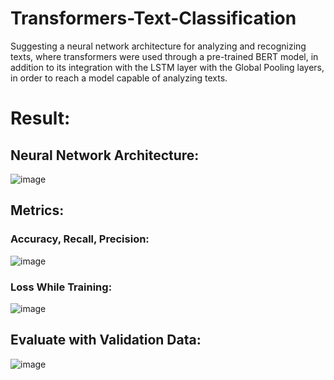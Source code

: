 # Transformers-Text-Classification
Suggesting a neural network architecture for analyzing and recognizing texts, where transformers were used through a pre-trained BERT model, in addition to its integration with the LSTM layer with the Global Pooling layers, in order to reach a model capable of analyzing texts.
# Result:
## Neural Network Architecture:

![image](https://user-images.githubusercontent.com/108609519/184367055-1e1bb9c4-b5eb-446a-97f1-356ff0d90b73.png)

## Metrics:
### Accuracy, Recall, Precision:
![image](https://user-images.githubusercontent.com/108609519/184367276-b61f256b-3004-498f-b38e-cdb0c3723430.png)
### Loss While Training:
![image](https://user-images.githubusercontent.com/108609519/184368689-8afa080e-c96a-4833-9b1e-932ecb965078.png)

## Evaluate with Validation Data:

![image](https://user-images.githubusercontent.com/108609519/184368509-239d06e2-f071-4e45-b9a4-1fd50a7eaea4.png)


